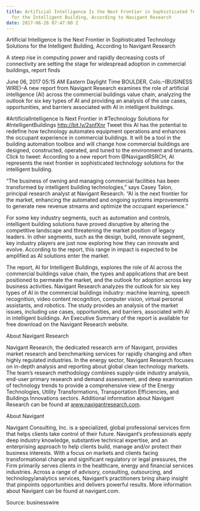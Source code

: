 ```yaml
---
title: Artificial Intelligence Is the Next Frontier in Sophisticated Technology Solutions
  for the Intelligent Building, According to Navigant Research
date: 2017-06-26 07:47:00 Z
---
```


Artificial Intelligence Is the Next Frontier in Sophisticated Technology Solutions for the Intelligent Building, According to Navigant Research

A steep rise in computing power and rapidly decreasing costs of connectivity are setting the stage for widespread adoption in commercial buildings, report finds

June 06, 2017 05:15 AM Eastern Daylight Time BOULDER, Colo.–(BUSINESS WIRE)–A new report from Navigant Research examines the role of artificial intelligence (AI) across the commercial buildings value chain, analyzing the outlook for six key types of AI and providing an analysis of the use cases, opportunities, and barriers associated with AI in intelligent buildings.

#ArtificialIntelligence Is Next Frontier in #Technology Solutions for #IntelligentBuildings http://bit.ly/2snfXnr Tweet this AI has the potential to redefine how technology automates equipment operations and enhances the occupant experience in commercial buildings. It will be a tool in the building automation toolbox and will change how commercial buildings are designed, constructed, operated, and tuned to the environment and tenants. Click to tweet: According to a new report from @NavigantRSRCH, AI represents the next frontier in sophisticated technology solutions for the intelligent building.

“The business of owning and managing commercial facilities has been transformed by intelligent building technologies,” says Casey Talon, principal research analyst at Navigant Research. “AI is the next frontier for the market, enhancing the automated and ongoing systems improvements to generate new revenue streams and optimize the occupant experience.”

For some key industry segments, such as automation and controls, intelligent building solutions have proved disruptive by altering the competitive landscape and threatening the market position of legacy leaders. In other segments, such as the design, build, renovate segment, key industry players are just now exploring how they can innovate and evolve. According to the report, this range in impact is expected to be amplified as AI solutions enter the market.

The report, AI for Intelligent Buildings, explores the role of AI across the commercial buildings value chain, the types and applications that are best positioned to permeate the market, and the outlook for adoption across key business activities. Navigant Research analyzes the outlook for six key types of AI in the commercial buildings industry: machine learning, speech recognition, video content recognition, computer vision, virtual personal assistants, and robotics. The study provides an analysis of the market issues, including use cases, opportunities, and barriers, associated with AI in intelligent buildings. An Executive Summary of the report is available for free download on the Navigant Research website.

About Navigant Research

Navigant Research, the dedicated research arm of Navigant, provides market research and benchmarking services for rapidly changing and often highly regulated industries. In the energy sector, Navigant Research focuses on in-depth analysis and reporting about global clean technology markets. The team’s research methodology combines supply-side industry analysis, end-user primary research and demand assessment, and deep examination of technology trends to provide a comprehensive view of the Energy Technologies, Utility Transformations, Transportation Efficiencies, and Buildings Innovations sectors. Additional information about Navigant Research can be found at www.navigantresearch.com.

About Navigant

Navigant Consulting, Inc. is a specialized, global professional services firm that helps clients take control of their future. Navigant’s professionals apply deep industry knowledge, substantive technical expertise, and an enterprising approach to help clients build, manage and/or protect their business interests. With a focus on markets and clients facing transformational change and significant regulatory or legal pressures, the Firm primarily serves clients in the healthcare, energy and financial services industries. Across a range of advisory, consulting, outsourcing, and technology/analytics services, Navigant’s practitioners bring sharp insight that pinpoints opportunities and delivers powerful results. More information about Navigant can be found at navigant.com.

Source: businesswire